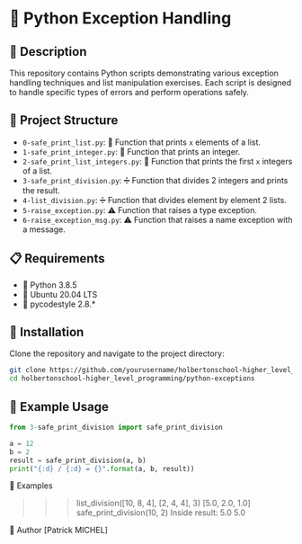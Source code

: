 # 📘 Python Exception Handling

## 📄 Description
This repository contains Python scripts demonstrating various exception handling techniques and list manipulation exercises. Each script is designed to handle specific types of errors and perform operations safely.

## 📂 Project Structure
- `0-safe_print_list.py`: 📝 Function that prints `x` elements of a list.
- `1-safe_print_integer.py`: 🔢 Function that prints an integer.
- `2-safe_print_list_integers.py`: 🔢 Function that prints the first `x` integers of a list.
- `3-safe_print_division.py`: ➗ Function that divides 2 integers and prints the result.
- `4-list_division.py`: ➗ Function that divides element by element 2 lists.
- `5-raise_exception.py`: ⚠️ Function that raises a type exception.
- `6-raise_exception_msg.py`: ⚠️ Function that raises a name exception with a message.

## 📋 Requirements
- 🐍 Python 3.8.5
- 🐧 Ubuntu 20.04 LTS
- 🧹 pycodestyle 2.8.*

## 💾 Installation
Clone the repository and navigate to the project directory:
```bash
git clone https://github.com/yourusername/holbertonschool-higher_level_programming.git
cd holbertonschool-higher_level_programming/python-exceptions
```

## 📜 Example Usage
```python
from 3-safe_print_division import safe_print_division

a = 12
b = 2
result = safe_print_division(a, b)
print("{:d} / {:d} = {}".format(a, b, result))
```
📝 Examples

>>> list_division([10, 8, 4], [2, 4, 4], 3)
[5.0, 2.0, 1.0]
>>> safe_print_division(10, 2)
Inside result: 5.0
5.0

👤 Author
[Patrick MICHEL]
